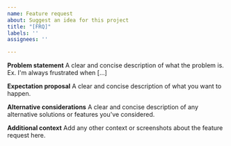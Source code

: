 ```yaml
---
name: Feature request
about: Suggest an idea for this project
title: "[FRQ]"
labels: ''
assignees: ''

---
```


**Problem statement**
A clear and concise description of what the problem is. Ex. I'm always frustrated when [...]

**Expectation proposal**
A clear and concise description of what you want to happen.

**Alternative considerations**
A clear and concise description of any alternative solutions or features you've considered.

**Additional context**
Add any other context or screenshots about the feature request here.
